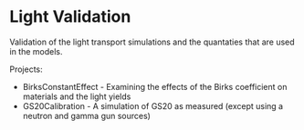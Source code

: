 Light Validation
================

Validation of the light transport simulations and the quantaties that are used in the models.

Projects:

 + BirksConstantEffect - Examining the effects of the Birks coefficient on materials and the light yields
 + GS20Calibration - A simulation of GS20 as measured (except using a neutron and gamma gun sources)
